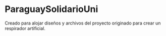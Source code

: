 # ParaguaySolidarioUni
Creado para alojar diseños y archivos del proyecto originado para crear un respirador artificial. 
